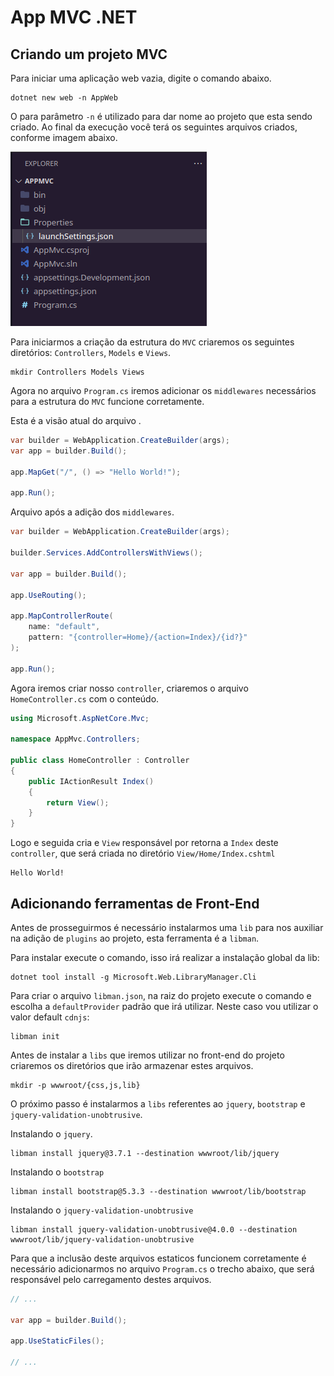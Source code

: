 # App MVC .NET

## Criando um projeto MVC

Para iniciar uma aplicação web vazia, digite o comando abaixo.

```shell
dotnet new web -n AppWeb
```

O para parâmetro `-n` é utilizado para dar nome ao projeto que esta sendo criado.
Ao final da execução você terá os seguintes arquivos criados, conforme imagem abaixo.

![Estrutura Inicial de arquivos e diretórios](docs/assets/20240514084439.png)

Para iniciarmos a criação da estrutura do `MVC` criaremos os seguintes diretórios: `Controllers`, `Models` e `Views`.

```shell
mkdir Controllers Models Views
```

Agora no arquivo `Program.cs` iremos adicionar os `middlewares` necessários para a estrutura do `MVC` funcione corretamente.

Esta é a visão atual do arquivo .

```C#
var builder = WebApplication.CreateBuilder(args);
var app = builder.Build();

app.MapGet("/", () => "Hello World!");

app.Run();
```

Arquivo após a adição dos `middlewares`.

```C#
var builder = WebApplication.CreateBuilder(args);

builder.Services.AddControllersWithViews();

var app = builder.Build();

app.UseRouting();

app.MapControllerRoute(
    name: "default",
    pattern: "{controller=Home}/{action=Index}/{id?}"
);

app.Run();
```

Agora iremos criar nosso `controller`, criaremos o arquivo `HomeController.cs` com o conteúdo.

```C#
using Microsoft.AspNetCore.Mvc;

namespace AppMvc.Controllers;

public class HomeController : Controller
{
    public IActionResult Index()
    {
        return View();
    }
}
```

Logo e seguida cria e `View` responsável por retorna a `Index` deste `controller`, que será criada no diretório `View/Home/Index.cshtml`

```cshtml
Hello World!
```

## Adicionando ferramentas de Front-End

Antes de prosseguirmos é necessário instalarmos uma `lib` para nos auxiliar na adição de `plugins` ao projeto, esta ferramenta é a `libman`.

Para instalar execute o comando, isso irá realizar a instalação global da lib:

```shell
dotnet tool install -g Microsoft.Web.LibraryManager.Cli
```

Para criar o arquivo `libman.json`, na raiz do projeto execute o comando e escolha a `defaultProvider` padrão que irá utilizar. Neste caso vou utilizar o valor default `cdnjs`:

```shell
libman init
```

Antes de instalar a `libs` que iremos utilizar no front-end do projeto criaremos os diretórios que irão armazenar estes arquivos.

```shell
mkdir -p wwwroot/{css,js,lib}
```

O próximo passo é instalarmos a `libs` referentes ao `jquery`, `bootstrap` e `jquery-validation-unobtrusive`.

Instalando o `jquery`.

```shell
libman install jquery@3.7.1 --destination wwwroot/lib/jquery
```

Instalando o `bootstrap`

```shell
libman install bootstrap@5.3.3 --destination wwwroot/lib/bootstrap
```

Instalando o `jquery-validation-unobtrusive`

```shell
libman install jquery-validation-unobtrusive@4.0.0 --destination wwwroot/lib/jquery-validation-unobtrusive
```

Para que a inclusão deste arquivos estaticos funcionem corretamente é necessário adicionarmos no arquivo `Program.cs` o trecho abaixo, que será responsável pelo carregamento destes arquivos.

```C#
// ...

var app = builder.Build();

app.UseStaticFiles();

// ...
```
